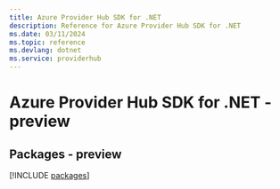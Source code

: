 ```yaml
---
title: Azure Provider Hub SDK for .NET
description: Reference for Azure Provider Hub SDK for .NET
ms.date: 03/11/2024
ms.topic: reference
ms.devlang: dotnet
ms.service: providerhub
---
```

# Azure Provider Hub SDK for .NET - preview
## Packages - preview
[!INCLUDE [packages](provider-hub-index.md)]